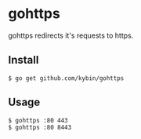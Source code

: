 # gohttps

gohttps redirects it's requests to https.

## Install

```
$ go get github.com/kybin/gohttps
```

## Usage

```
$ gohttps :80 443
$ gohttps :80 8443
```
